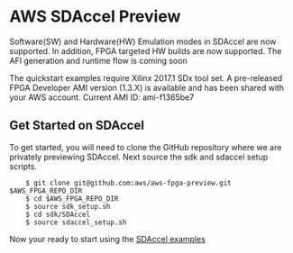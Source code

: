 # AWS SDAccel Preview

Software(SW) and Hardware(HW) Emulation modes in SDAccel are now supported.  In addition, FPGA targeted HW builds are now supported.  The AFI generation and runtime flow is coming soon

The quickstart examples require Xilinx 2017.1 SDx tool set.  A pre-released FPGA Developer AMI version (1.3.X) is available and has been shared with your AWS account.  Current AMI ID:  ami-f1365be7

## Get Started on SDAccel

To get started, you will need to clone the GitHub repository where we are privately previewing SDAccel.  Next source the sdk and sdaccel setup scripts.    
```
    $ git clone git@github.com:aws/aws-fpga-preview.git $AWS_FPGA_REPO_DIR  
    $ cd $AWS_FPGA_REPO_DIR                                         
    $ source sdk_setup.sh
    $ cd sdk/SDAccel
    $ source sdaccel_setup.sh
```
Now your ready to start using the [SDAccel examples](./examples/README.md)

    
